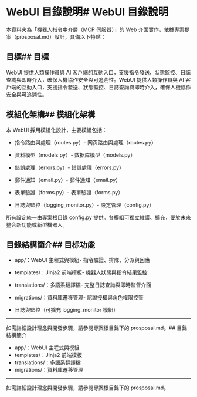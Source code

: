 # WebUI 目錄說明# WebUI 目錄說明



本資料夾為「機器人指令中介層（MCP 伺服器）」的 Web 介面實作，依據專案提案（prosposal.md）設計，具備以下特點：



## 目標## 目標

WebUI 提供人類操作員與 AI 客戶端的互動入口，支援指令發送、狀態監控、日誌查詢與即時介入，確保人機協作安全與可追溯性。WebUI 提供人類操作員與 AI 客戶端的互動入口，支援指令發送、狀態監控、日誌查詢與即時介入，確保人機協作安全與可追溯性。



## 模組化架構## 模組化架構

本 WebUI 採用模組化設計，主要模組包括：

- 指令路由與處理（routes.py）- 网页路由與處理（routes.py）

- 資料模型（models.py）- 数据库模型（models.py）

- 錯誤處理（errors.py）- 錯誤處理（errors.py）

- 郵件通知（email.py）- 郵件通知（email.py）

- 表單驗證（forms.py）- 表單驗證（forms.py）

- 日誌與監控（logging_monitor.py）- 設定管理（config.py）



所有設定統一由專案根目錄 config.py 提供。各模組可獨立維護、擴充，便於未來整合新功能或新型機器人。



## 目錄結構簡介## 目标功能

- app/：WebUI 主程式與模組- 指令驗證、排隊、分派與回應

- templates/：Jinja2 前端模板- 機器人狀態與指令結果監控

- translations/：多語系翻譯檔- 完整日誌查詢與即時監督介面

- migrations/：資料庫遷移管理- 認證授權與角色權限控管

- 日誌與監控（可擴充 logging_monitor 模組）

---

如需詳細設計理念與開發步驟，請參閱專案根目錄下的 prosposal.md。## 目錄結構簡介

- app/：WebUI 主程式與模組
- templates/：Jinja2 前端模板
- translations/：多語系翻譯檔
- migrations/：資料庫遷移管理


---
如需詳細設計理念與開發步驟，請參閱專案根目錄下的 prosposal.md。
